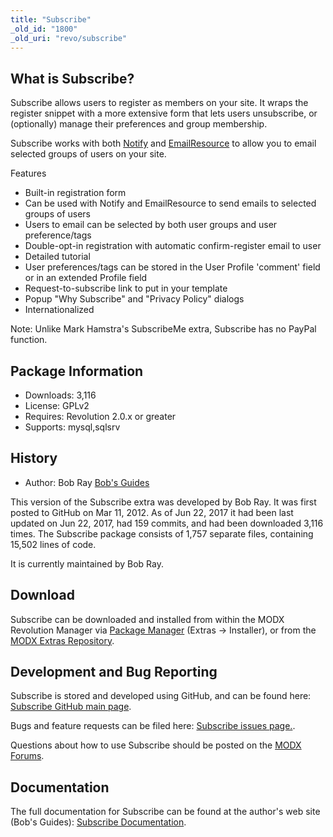 ```yaml
---
title: "Subscribe"
_old_id: "1800"
_old_uri: "revo/subscribe"
---
```


## What is Subscribe?

Subscribe allows users to register as members on your site. It wraps the register snippet with a more extensive form that lets users unsubscribe, or (optionally) manage their preferences and group membership.

Subscribe works with both [Notify](https://bobsguides.com/notify-tutorial.html) and [EmailResource](https://bobsguides.com/emailresource-plugin-tutorial.html) to allow you to email selected groups of users on your site.

Features

- Built-in registration form
- Can be used with Notify and EmailResource to send emails to selected groups of users
- Users to email can be selected by both user groups and user preference/tags
- Double-opt-in registration with automatic confirm-register email to user
- Detailed tutorial
- User preferences/tags can be stored in the User Profile 'comment' field or in an extended Profile field
- Request-to-subscribe link to put in your template
- Popup "Why Subscribe" and "Privacy Policy" dialogs
- Internationalized

 Note: Unlike Mark Hamstra's SubscribeMe extra, Subscribe has no PayPal function.

## Package Information

- Downloads: 3,116
- License: GPLv2
- Requires: Revolution 2.0.x or greater
- Supports: mysql,sqlsrv

## History

- Author: Bob Ray [Bob's Guides](https://bobsguides.com)

 This version of the Subscribe extra was developed by Bob Ray. It was first posted to GitHub on Mar 11, 2012. As of Jun 22, 2017 it had been last updated on Jun 22, 2017, had 159 commits, and had been downloaded 3,116 times. The Subscribe package consists of 1,757 separate files, containing 15,502 lines of code.

It is currently maintained by Bob Ray.

## Download

 Subscribe can be downloaded and installed from within the MODX Revolution Manager via [Package Manager](developing-in-modx/advanced-development/package-management "Package Manager") (Extras -> Installer), or from the [MODX Extras Repository](https://modx.com/extras/package/usersubscriptionsignupsystem).

## Development and Bug Reporting 

 Subscribe is stored and developed using GitHub, and can be found here: [Subscribe GitHub main page](https://github.com/BobRay/Subscribe).

 Bugs and feature requests can be filed here: [Subscribe issues page.](https://github.com/BobRay/Subscribe/issues).

Questions about how to use Subscribe should be posted on the [MODX Forums](https://forums.modx.com).

## Documentation

 The full documentation for Subscribe can be found at the author's web site (Bob's Guides): [Subscribe Documentation](https://bobsguides.com/subscribe-tutorial.html).
